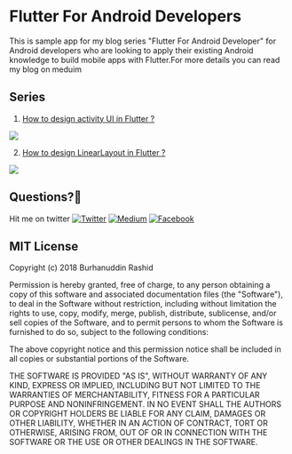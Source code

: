 # Flutter For Android Developers

This is sample app for my blog series "Flutter For Android Developer" for Android developers who are looking to apply their existing Android knowledge to build mobile apps with Flutter.For more details you can read my blog on meduim

## Series
1. [How to design activity UI in Flutter ?](https://blog.usejournal.com/flutter-for-android-developers-how-to-design-activity-ui-in-flutter-4bf7b0de1e48)


![](https://i.imgur.com/98uj3Zl.png)




2. [How to design LinearLayout in Flutter ?](https://medium.com/@burhanrashid52/flutter-for-android-developers-how-to-design-linearlayout-in-flutter-5d819c0ddf1a)

![](https://i.imgur.com/5vF2Fia.gif)


## Questions?🤔
Hit me on twitter [![Twitter](https://img.shields.io/badge/Twitter-%40burhanrashid52-blue.svg)](https://twitter.com/burhanrashid52)
[![Medium](https://img.shields.io/badge/Medium-%40burhanrashid52-brightgreen.svg)](https://medium.com/@burhanrashid52)
[![Facebook](https://img.shields.io/badge/Facebook-Burhanuddin%20Rashid-blue.svg)](https://www.facebook.com/Bursid)


## MIT License

Copyright (c) 2018 Burhanuddin Rashid

Permission is hereby granted, free of charge, to any person obtaining a copy
of this software and associated documentation files (the "Software"), to deal
in the Software without restriction, including without limitation the rights
to use, copy, modify, merge, publish, distribute, sublicense, and/or sell
copies of the Software, and to permit persons to whom the Software is
furnished to do so, subject to the following conditions:

The above copyright notice and this permission notice shall be included in all
copies or substantial portions of the Software.

THE SOFTWARE IS PROVIDED "AS IS", WITHOUT WARRANTY OF ANY KIND, EXPRESS OR
IMPLIED, INCLUDING BUT NOT LIMITED TO THE WARRANTIES OF MERCHANTABILITY,
FITNESS FOR A PARTICULAR PURPOSE AND NONINFRINGEMENT. IN NO EVENT SHALL THE
AUTHORS OR COPYRIGHT HOLDERS BE LIABLE FOR ANY CLAIM, DAMAGES OR OTHER
LIABILITY, WHETHER IN AN ACTION OF CONTRACT, TORT OR OTHERWISE, ARISING FROM,
OUT OF OR IN CONNECTION WITH THE SOFTWARE OR THE USE OR OTHER DEALINGS IN THE
SOFTWARE.
